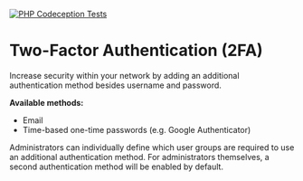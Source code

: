 [![PHP Codeception Tests](https://github.com/humhub/humhub-modules-twofa/actions/workflows/php-test.yml/badge.svg)](https://github.com/humhub/humhub-modules-twofa/actions/workflows/php-test.yml)

# Two-Factor Authentication (2FA)

Increase security within your network by adding an additional authentication method besides username and password.

**Available methods:**

- Email
- Time-based one-time passwords (e.g. Google Authenticator)

Administrators can individually define which user groups are required to use an additional authentication method.
For administrators themselves, a second authentication method will be enabled by default.


